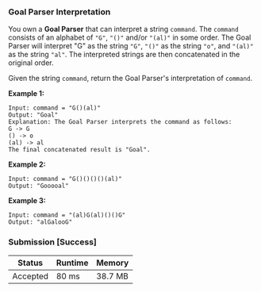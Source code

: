 ### Goal Parser Interpretation

You own a **Goal Parser** that can interpret a string `command`. The `command` consists of an alphabet of `"G"`, `"()"` and/or `"(al)"` in some order. The Goal Parser will interpret "G" as the string `"G"`, `"()"` as the string `"o"`, and `"(al)"` as the string `"al"`. The interpreted strings are then concatenated in the original order.

Given the string `command`, return the Goal Parser's interpretation of `command`.

 
**Example 1:**
```
Input: command = "G()(al)"
Output: "Goal"
Explanation: The Goal Parser interprets the command as follows:
G -> G
() -> o
(al) -> al
The final concatenated result is "Goal".
```

**Example 2:**
```
Input: command = "G()()()()(al)"
Output: "Gooooal"
```

**Example 3:**
```
Input: command = "(al)G(al)()()G"
Output: "alGalooG"
```

### Submission [Success]

| Status | Runtime | Memory |
|---|---|---|
| Accepted | 80 ms | 38.7 MB |